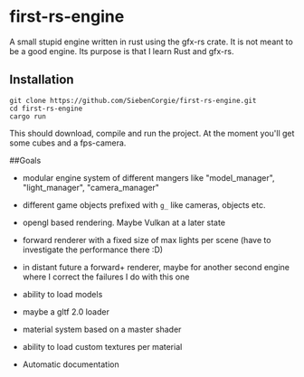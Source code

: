 # first-rs-engine
A small stupid engine written in rust using the gfx-rs crate. It is not meant to be a good engine. Its purpose is that I learn Rust and gfx-rs.


## Installation 

```
git clone https://github.com/SiebenCorgie/first-rs-engine.git
cd first-rs-engine
cargo run
```
This should download, compile and run the project. At the moment you'll get some cubes and a fps-camera. 


##Goals

- modular engine system of different mangers like "model_manager", "light_manager", "camera_manager"
- different game objects prefixed with `g_` like cameras, objects etc.

- opengl based rendering. Maybe Vulkan at a later state
- forward renderer with a fixed size of max lights per scene (have to investigate the performance there :D)
- in distant future a forward+ renderer, maybe for another second engine where I correct the failures I do with this one

- ability to load models
- maybe a gltf 2.0 loader

- material system based on a master shader
- ability to load custom textures per material

- Automatic documentation
